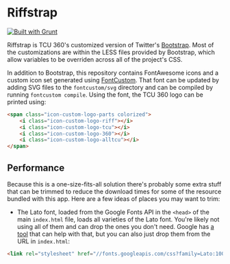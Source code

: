 Riffstrap
=========

[![Built with Grunt](https://cdn.gruntjs.com/builtwith.png)](http://gruntjs.com/)

Riffstrap is TCU 360's customized version of Twitter's [Bootstrap](http://getbootstrap.com/). Most of the customizations are within the LESS files provided by Bootstrap, which allow variables to be overriden across all of the project's CSS.

In addition to Bootstrap, this repository contains FontAwesome icons and a custom icon set generated using [FontCustom](http://fontcustom.com/). That font can be updated by adding SVG files to the `fontcustom/svg` directory and can be compiled by running `fontcustom compile`. Using the font, the TCU 360 logo can be printed using:

```html
<span class="icon-custom-logo-parts colorized">
	<i class="icon-custom-logo-riff"></i>
	<i class="icon-custom-logo-tcu"></i>
	<i class="icon-custom-logo-360"></i>
	<i class="icon-custom-logo-alltcu"></i>
</span>
```

## Performance

Because this is a one-size-fits-all solution there's probably some extra stuff that can be trimmed to reduce the download times for some of the resource bundled with this app. Here are a few ideas of places you may want to trim:
- The Lato font, loaded from the Google Fonts API in the `<head>` of the main `index.html` file, loads all varieties of the Lato font. You're likely not using all of them and can drop the ones you don't need. Google has [a tool](https://www.google.com/fonts#UsePlace:use/Collection:Lato) that can help with that, but you can also just drop them from the URL in `index.html`:

```html
<link rel="stylesheet" href="//fonts.googleapis.com/css?family=Lato:100,300,400,700,900,100italic,300italic,400italic,700italic,900italic">
```
